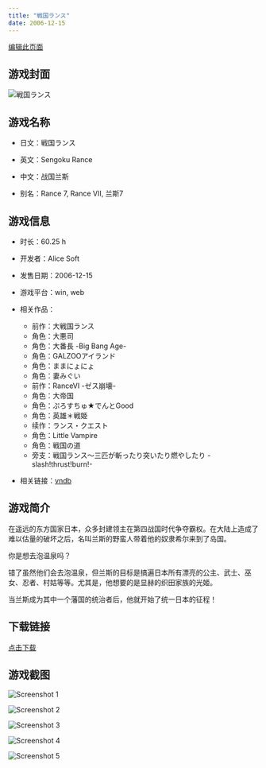 ```yaml
---
title: "戦国ランス"
date: 2006-12-15
---
```

[编辑此页面](https://github.com/ACG-3/ADV3-source/blob/main/source/_posts/games/%E6%88%A6%E5%9B%BD%E3%83%A9%E3%83%B3%E3%82%B9.md)

## 游戏封面

![戦国ランス](https%3A//pan.timero.xyz/onedrive/img_lib_001/%E6%88%A6%E5%9B%BD%E3%83%A9%E3%83%B3%E3%82%B9_cover.avif)


## 游戏名称

- 日文：戦国ランス
- 英文：Sengoku Rance
- 中文：战国兰斯

- 别名：Rance 7, Rance VII, 兰斯7


## 游戏信息

- 时长：60.25 h
- 开发者：Alice Soft
- 发售日期：2006-12-15
- 游戏平台：win, web
- 相关作品：
   - 前作：大戦国ランス
   - 角色：大悪司
   - 角色：大番長 -Big Bang Age-
   - 角色：GALZOOアイランド
   - 角色：ままにょにょ
   - 角色：妻みぐい
   - 前作：RanceVI -ゼス崩壊-
   - 角色：大帝国
   - 角色：ぷろすちゅ★でんとGood
   - 角色：英雄＊戦姫
   - 续作：ランス・クエスト
   - 角色：Little Vampire
   - 角色：戦国の道
   - 旁支：戦国ランス～三匹が斬ったり突いたり燃やしたり -slash!thrust!burn!-

- 相关链接：[vndb](https://vndb.org/v487)


## 游戏简介

在遥远的东方国家日本，众多封建领主在第四战国时代争夺霸权。在大陆上造成了难以估量的破坏之后，名叫兰斯的野蛮人带着他的奴隶希尔来到了岛国。

你是想去泡温泉吗？

错了虽然他们会去泡温泉，但兰斯的目标是搞遍日本所有漂亮的公主、武士、巫女、忍者、村姑等等。尤其是，他想要的是显赫的织田家族的光姬。

当兰斯成为其中一个藩国的统治者后，他就开始了统一日本的征程！




## 下载链接

[点击下载](https://pan.timero.xyz/onedrive/adv_lib_001/%E6%88%A6%E5%9B%BD%E3%83%A9%E3%83%B3%E3%82%B9)


## 游戏截图


![Screenshot 1](https%3A//pan.timero.xyz/onedrive/img_lib_001/%E6%88%A6%E5%9B%BD%E3%83%A9%E3%83%B3%E3%82%B9_Screenshot_1.avif)

![Screenshot 2](https%3A//pan.timero.xyz/onedrive/img_lib_001/%E6%88%A6%E5%9B%BD%E3%83%A9%E3%83%B3%E3%82%B9_Screenshot_2.avif)

![Screenshot 3](https%3A//pan.timero.xyz/onedrive/img_lib_001/%E6%88%A6%E5%9B%BD%E3%83%A9%E3%83%B3%E3%82%B9_Screenshot_3.avif)

![Screenshot 4](https%3A//pan.timero.xyz/onedrive/img_lib_001/%E6%88%A6%E5%9B%BD%E3%83%A9%E3%83%B3%E3%82%B9_Screenshot_4.avif)

![Screenshot 5](https%3A//pan.timero.xyz/onedrive/img_lib_001/%E6%88%A6%E5%9B%BD%E3%83%A9%E3%83%B3%E3%82%B9_Screenshot_5.avif)

